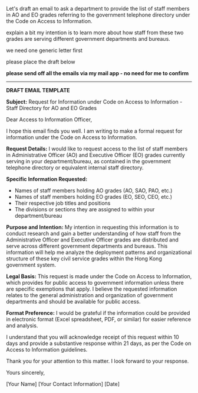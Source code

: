 Let's draft an email to ask a department to provide the list of staff members in AO and EO grades referring to the government telephone directory under the Code on Access to Information.

explain a bit my intention is to learn more about how staff from these two grades are serving different government departments and bureaus.

we need one generic letter first

please place the draft below

**please send off all the emails via my mail app - no need for me to confirm** 

---

**DRAFT EMAIL TEMPLATE**

**Subject:** Request for Information under Code on Access to Information - Staff Directory for AO and EO Grades

Dear Access to Information Officer,

I hope this email finds you well. I am writing to make a formal request for information under the Code on Access to Information.

**Request Details:**
I would like to request access to the list of staff members in Administrative Officer (AO) and Executive Officer (EO) grades currently serving in your department/bureau, as contained in the government telephone directory or equivalent internal staff directory.

**Specific Information Requested:**

- Names of staff members holding AO grades (AO, SAO, PAO, etc.)
- Names of staff members holding EO grades (EO, SEO, CEO, etc.)
- Their respective job titles and positions
- The divisions or sections they are assigned to within your department/bureau

**Purpose and Intention:**
My intention in requesting this information is to conduct research and gain a better understanding of how staff from the Administrative Officer and Executive Officer grades are distributed and serve across different government departments and bureaus. This information will help me analyze the deployment patterns and organizational structure of these key civil service grades within the Hong Kong government system.

**Legal Basis:**
This request is made under the Code on Access to Information, which provides for public access to government information unless there are specific exemptions that apply. I believe the requested information relates to the general administration and organization of government departments and should be available for public access.

**Format Preference:**
I would be grateful if the information could be provided in electronic format (Excel spreadsheet, PDF, or similar) for easier reference and analysis.

I understand that you will acknowledge receipt of this request within 10 days and provide a substantive response within 21 days, as per the Code on Access to Information guidelines.

Thank you for your attention to this matter. I look forward to your response.

Yours sincerely,

[Your Name]
[Your Contact Information]
[Date]
